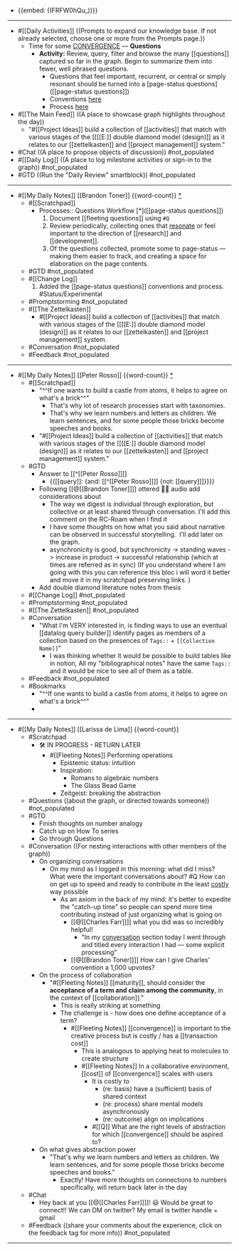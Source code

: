 - {{embed: ((FRFW0hQu_))}}
- ---
- #[[Daily Activities]] ((Prompts to expand our knowledge base. If not already selected, choose one or more from the Prompts page.))
    - Time for some [CONVERGENCE]([[convergence]]) — **Questions**
        - **Activity:** Review, query, filter and browse the many [[questions]] captured so far in the graph. Begin to summarize them into fewer, well phrased questions. 
            - Questions that feel important, recurrent, or central or simply resonant should be turned into a [page-status questions]([[page-status questions]])
            - Conventions [here](((xfdvIW54z)))
            - Process [here](((5CxAQCSjk)))
- #[[The Main Feed]] ((A place to showcase graph highlights throughout the day))  
    - "#[[Project Ideas]] build a collection of [[activities]] that match with various stages of the [[[[E:]] double diamond model (design)]] as it relates to our [[zettelkasten]] and [[project management]] system."
- #Chat ((A place to propose objects of discussion)) #not_populated
- #[[Daily Log]] ((A place to log milestone activities or sign-in to the graph)) #not_populated
- #GTD ((Run the "Daily Review" smartblock)) #not_populated 
- ---
- #[[My Daily Notes]] [[Brandon Toner]] {{word-count}} [*]([[bnt]])
    - #[[Scratchpad]] 
        - Processes:: Questions Workflow [*]([[page-status questions]])
            1. Document [[fleeting questions]] using `#Q`
            2. Review periodically, collecting ones that [resonate]([[resonance]]) or feel important to the direction of [[research]] and [[development]].
            3. Of the questions collected, promote some to page-status — making them easier to track, and creating a space for elaboration on the page contents.
    - #GTD #not_populated
    - #[[Change Log]] 
        1. Added the [[page-status questions]] conventions and process. #Status/Experimental
    - #Promptstorming #not_populated
    - #[[The Zettelkasten]] 
        - #[[Project Ideas]] build a collection of [[activities]] that match with various stages of the [[[[E:]] double diamond model (design)]] as it relates to our [[zettelkasten]] and [[project management]] system.
    - #Conversation #not_populated
    - #Feedback  #not_populated
- ---
- #[[My Daily Notes]] [[Peter Rosso]] {{word-count}} [*]([[bnt]])
    - #[[Scratchpad]] 
        - "^^If one wants to build a castle from atoms, it helps to agree on what's a brick^^"
            - That's why lot of research processes start with taxonomies.
            - That's why we learn numbers and letters as children. We learn sentences, and for some people those bricks become speeches and books.
        - "#[[Project Ideas]] build a collection of [[activities]] that match with various stages of the [[[[E:]] double diamond model (design)]] as it relates to our [[zettelkasten]] and [[project management]] system."
    - #GTD
        - Answer to [[^[[Peter Rosso]]]]
            - {{[[query]]: {and: [[^[[Peter Rosso]]]] {not: [[query]]]}}}}
        - Following [[@[[Brandon Toner]]]] ottered 🤣🦦 audio add considerations about
            - The way we digest is individual through exploration, but collective or at least shared through conversation. I'll add this comment on the RC-Roam when I find it
            - I have some thoughts on how what you said about narrative can be observed in successful storytelling.  I'll add later on the graph.
            - asynchronicity is good, but synchronicity -> standing waves -> increase in product -> successful relationship (which at times are referred as in sync)
(If you understand where I am going with this you can reference this bloc i will word it better and move it in my scratchpad preserving links. )
        - Add double diamond literature notes from thesis
    - #[[Change Log]] #not_populated
    - #Promptstorming #not_populated
    - #[[The Zettelkasten]] #not_populated
    - #Conversation 
        - "What I'm VERY interested in, is finding ways to use an eventual [[datalog query builder]] identify pages as members of a collection based on the presences of `Tags::` + `[[Collection Name]]`"
            - I was thinking whether it would be possible to build tables like in notion, All my "bibliographical notes" have the same `Tags::` and it would be nice to see all of them as a table.
    - #Feedback  #not_populated
    - #Bookmarks
        - "^^If one wants to build a castle from atoms, it helps to agree on what's a brick^^"
        - 
- ---
- #[[My Daily Notes]] [[Larissa de Lima]] {{word-count}}
    - #Scratchpad 
        - 🛠 IN PROGRESS - RETURN LATER
            - #[[Fleeting Notes]] Performing operations
                - Epistemic status: intuition
                - Inspiration:
                    - Romans to algebraic numbers
                    - The Glass Bead Game
                - Zeitgeist: breaking the abstraction
    - #Questions ((about the graph, or directed towards someone)) #not_populated
    - #GTD
        - Finish thoughts on number analogy
        - Catch up on How To series
        - Go through Questions
    - #Conversation ((For nesting interactions with other members of the graph)) 
        - On organizing conversations  
            - On my mind as I logged in this morning: what did I miss? What were the important conversations about? #Q How can on get up to speed and ready to contribute in the least [costly]([[cost]]) way possible
                - As an axiom in the back of my mind:  it's better to expedite the "catch-up time" so people can spend more time contributing instead of just organizing what is going on
                    - [[@[[Charles Farr]]]] what you did was so incredibly helpful!  
                        - "In my [conversation](((fPou5O8sR))) section today I went through and titled every interaction I had — some explicit processing"
                    - [[@[[Brandon Toner]]]] How can I give Charles' convention a 1,000 upvotes? 
        - On the process of collaboration
            - "#[[Fleeting Notes]] [[maturity]], should consider the **acceptance of a term and claim among the community**, in the context of [[collaboration]]."
                - This is really striking at something
                - The challenge is - how does one define acceptance of a term? 
                    - #[[Fleeting Notes]] [[convergence]] is important to the creative process but is costly / has a [[transaction cost]]
                        - This is analogous to applying heat to molecules to create structure 
                        - #[[Fleeting Notes]] In a collaborative environment, [[cost]] of [[convergence]] scales with users
                            - It is costly to 
                                - (re: basis) have a (sufficient) basis of shared context
                                - (re: process) share mental models asynchronously 
                                - (re: outcome) align on implications
                            - #[[Q]] What are the right levels of abstraction for which [[convergence]] should be aspired to? 
        - On what gives abstraction power
            - "That's why we learn numbers and letters as children. We learn sentences, and for some people those bricks become speeches and books."
                - Exactly!  Have more thoughts on connections to numbers specifically, will return back later in the day
    - #Chat
        - Hey back at you [[@[[Charles Farr]]]]! 😃 Would be great to connect!! We can DM on twitter?  My email is twitter handle + gmail
    - #Feedback ((share your comments about the experience, click on the feedback tag for more info)) #not_populated 
- ---

